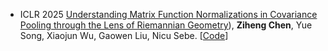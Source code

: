 - <span class="conf-badge">ICLR 2025</span>
[Understanding Matrix Function Normalizations in Covariance Pooling through the Lens of Riemannian Geometry](https://openreview.net/forum?id=q1t0Lmvhty)),
**Ziheng Chen**, Yue Song, Xiaojun Wu, Gaowen Liu, Nicu Sebe.
[[Code](https://github.com/GitZH-Chen/RiemGCP)] 
<!-- [[Slides](https://github.com/GitZH-Chen/RMLR/raw/main/NeurIPS24_RMLR_PPT.pdf)]
[[Poster](https://github.com/GitZH-Chen/RMLR/raw/main/NeurIPS24_RMLR_Poster.pdf)] -->
<!-- [[Video](https://iclr.cc/virtual/2024/poster/17806)] -->